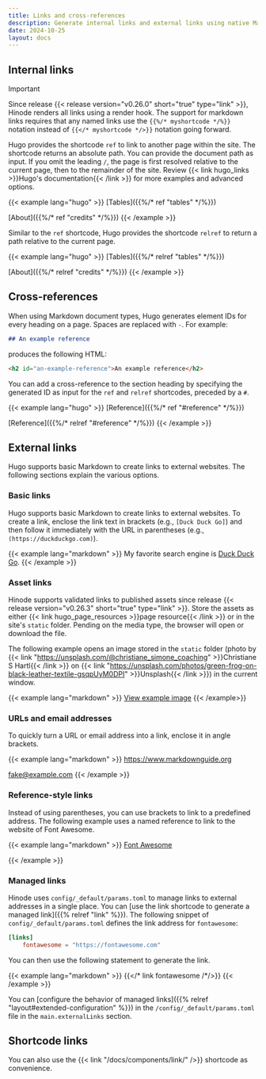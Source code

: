 ```yaml
---
title: Links and cross-references
description: Generate internal links and external links using native Markdown links or a Hugo shortcode.
date: 2024-10-25
layout: docs
---
```


## Internal links

> [!IMPORTANT]
> Since release {{< release version="v0.26.0" short="true" type="link" >}}, Hinode renders all links using a render hook. The support for markdown links requires that any named links use the `{{%/* myshortcode */%}}` notation instead of `{{</* myshortcode */>}}` notation going forward.

Hugo provides the shortcode `ref` to link to another page within the site. The shortcode returns an absolute path. You can provide the document path as input. If you omit the leading `/`, the page is first resolved relative to the current page, then to the remainder of the site. Review {{< link hugo_links >}}Hugo's documentation{{< /link >}} for more examples and advanced options.

<!-- markdownlint-disable MD037 -->
{{< example lang="hugo" >}}
[Tables]({{%/* ref "tables" */%}})

[About]({{%/* ref "credits" */%}})
{{< /example >}}
<!-- markdownlint-enable MD037 -->

Similar to the `ref` shortcode, Hugo provides the shortcode `relref` to return a path relative to the current page.

<!-- markdownlint-disable MD037 -->
{{< example lang="hugo" >}}
[Tables]({{%/* relref "tables" */%}})

[About]({{%/* relref "credits" */%}})
{{< /example >}}
<!-- markdownlint-enable MD037 -->

## Cross-references

When using Markdown document types, Hugo generates element IDs for every heading on a page. Spaces are replaced with `-`. For example:

```markdown
## An example reference
```

produces the following HTML:

```html
<h2 id="an-example-reference">An example reference</h2>
```

You can add a cross-reference to the section heading by specifying the generated ID as input for the `ref` and `relref` shortcodes, preceded by a `#`.

<!-- markdownlint-disable MD037 -->
{{< example lang="hugo" >}}
[Reference]({{%/* ref "#reference" */%}})

[Reference]({{%/* relref "#reference" */%}})
{{< /example >}}
<!-- markdownlint-enable MD037 -->

## External links

Hugo supports basic Markdown to create links to external websites. The following sections explain the various options.

### Basic links

Hugo supports basic Markdown to create links to external websites. To create a link, enclose the link text in brackets (e.g., `[Duck Duck Go]`) and then follow it immediately with the URL in parentheses (e.g., `(https://duckduckgo.com)`).

{{< example lang="markdown" >}}
My favorite search engine is [Duck Duck Go](https://duckduckgo.com).
{{< /example >}}

### Asset links

Hinode supports validated links to published assets since release {{< release version="v0.26.3" short="true" type="link" >}}. Store the assets as either {{< link hugo_page_resources >}}page resource{{< /link >}} or in the site's `static` folder. Pending on the media type, the browser will open or download the file.

The following example opens an image stored in the `static` folder (photo by {{< link "https://unsplash.com/@christiane_simone_coaching" >}}Christiane S Hartl{{< /link >}} on {{< link "https://unsplash.com/photos/green-frog-on-black-leather-textile-gsqpUyM0DPI" >}}Unsplash{{< /link >}}) in the current window.

{{< example lang="markdown" >}}
[View example image](/img/sample-frog.jpg)
{{< /example>}}

### URLs and email addresses

To quickly turn a URL or email address into a link, enclose it in angle brackets.

{{< example lang="markdown" >}}
<https://www.markdownguide.org>

<fake@example.com>
{{< /example >}}

### Reference-style links

Instead of using parentheses, you can use brackets to link to a predefined address. The following example uses a named reference to link to the website of Font Awesome.

{{< example lang="markdown" >}}
[Font Awesome][fontawesome]

[fontawesome]: https://fontawesome.com
{{< /example >}}

### Managed links

Hinode uses `config/_default/params.toml` to manage links to external addresses in a single place. You can [use the link shortcode to generate a managed link]({{% relref "link" %}}). The following snippet of `config/_default/params.toml` defines the link address for `fontawesome`:

```toml
[links]
    fontawesome = "https://fontawesome.com"
```

You can then use the following statement to generate the link.

<!-- markdownlint-disable MD037 -->
{{< example lang="markdown" >}}
{{</* link fontawesome /*/>}}
{{< /example >}}
<!-- markdownlint-enable MD037 -->

You can [configure the behavior of managed links]({{% relref "layout#extended-configuration" %}}) in the `/config/_default/params.toml` file in the `main.externalLinks` section.

## Shortcode links

You can also use the {{< link "/docs/components/link/" />}} shortcode as convenience.
